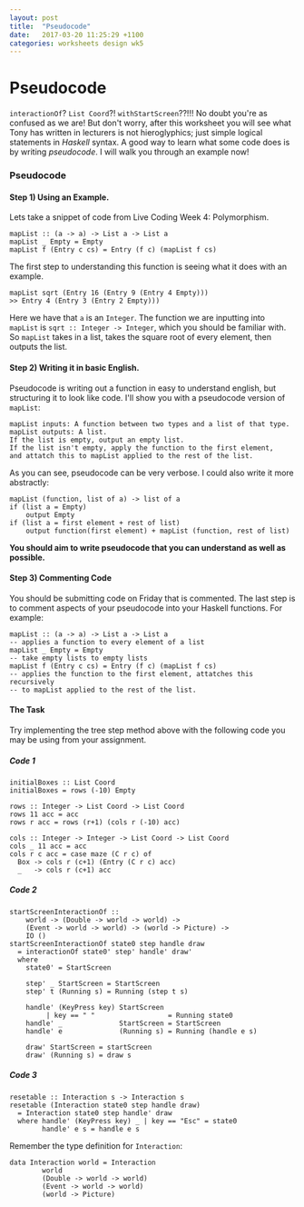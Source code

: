 ```yaml
---
layout: post
title:  "Pseudocode"
date:   2017-03-20 11:25:29 +1100
categories: worksheets design wk5
---
```


# Pseudocode
`interactionOf`?
`List Coord`?!
`withStartScreen`??!!!
No doubt you're as confused as we are! But don't worry, after this worksheet you will see what Tony has written in lecturers is not hieroglyphics; just simple logical statements in _Haskell_ syntax.
A good way to learn what some code does is by writing _pseudocode_. I will walk you through an example now!

### Pseudocode
#### Step 1) Using an Example.

Lets take a snippet of code from Live Coding Week 4: Polymorphism.

```
mapList :: (a -> a) -> List a -> List a
mapList _ Empty = Empty
mapList f (Entry c cs) = Entry (f c) (mapList f cs)
```
 The first step to understanding this function is seeing what it does with an example.

```
mapList sqrt (Entry 16 (Entry 9 (Entry 4 Empty)))
>> Entry 4 (Entry 3 (Entry 2 Empty)))
```
Here we have that `a` is an `Integer`. The function we are inputting into `mapList` is `sqrt :: Integer -> Integer`, which you should be familiar with. So `mapList` takes in a list, takes the square root of every element, then outputs the list.

#### Step 2) Writing it in basic English.
Pseudocode is writing out a function in easy to understand english, but structuring it to look like code. I'll show you with a pseudocode version of `mapList`:

```
mapList inputs: A function between two types and a list of that type.
mapList outputs: A list.
If the list is empty, output an empty list.
If the list isn't empty, apply the function to the first element,
and attatch this to mapList applied to the rest of the list.
```

As you can see, pseudocode can be very verbose. I could also write it more abstractly:

```
mapList (function, list of a) -> list of a
if (list a = Empty)
    output Empty
if (list a = first element + rest of list)
    output function(first element) + mapList (function, rest of list)
```

 **You should aim to write pseudocode that you can understand as well as possible.**

#### Step 3) Commenting Code
You should be submitting code on Friday that is commented. The last step is to comment aspects of your pseudocode into your Haskell functions. For example:
```
mapList :: (a -> a) -> List a -> List a
-- applies a function to every element of a list
mapList _ Empty = Empty
-- take empty lists to empty lists
mapList f (Entry c cs) = Entry (f c) (mapList f cs)
-- applies the function to the first element, attatches this recursively
-- to mapList applied to the rest of the list.
```

#### The Task
Try implementing the tree step method above with the following code you may be using from your assignment.
##### Code 1

```
initialBoxes :: List Coord
initialBoxes = rows (-10) Empty

rows :: Integer -> List Coord -> List Coord
rows 11 acc = acc
rows r acc = rows (r+1) (cols r (-10) acc)

cols :: Integer -> Integer -> List Coord -> List Coord
cols _ 11 acc = acc
cols r c acc = case maze (C r c) of
  Box -> cols r (c+1) (Entry (C r c) acc)
  _   -> cols r (c+1) acc
  ```

##### Code 2

```
startScreenInteractionOf ::
    world -> (Double -> world -> world) ->
    (Event -> world -> world) -> (world -> Picture) ->
    IO ()
startScreenInteractionOf state0 step handle draw
  = interactionOf state0' step' handle' draw'
  where
    state0' = StartScreen

    step' _ StartScreen = StartScreen
    step' t (Running s) = Running (step t s)

    handle' (KeyPress key) StartScreen
         | key == " "                  = Running state0
    handle' _              StartScreen = StartScreen
    handle' e              (Running s) = Running (handle e s)

    draw' StartScreen = startScreen
    draw' (Running s) = draw s
```
##### Code 3

```
resetable :: Interaction s -> Interaction s
resetable (Interaction state0 step handle draw)
  = Interaction state0 step handle' draw
  where handle' (KeyPress key) _ | key == "Esc" = state0
        handle' e s = handle e s
```
Remember the type definition for `Interaction`:

```
data Interaction world = Interaction
        world
	    (Double -> world -> world)
        (Event -> world -> world)
	    (world -> Picture)
```
